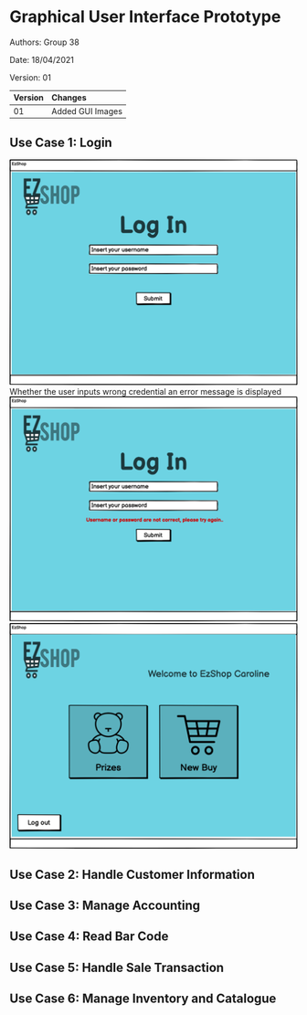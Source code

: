 # Graphical User Interface Prototype  

Authors: Group 38

Date: 18/04/2021

Version: 01

| Version | Changes | 
| ----------------- |:-----------|
| 01 | Added GUI Images |


## Use Case 1: Login
![](GUI_images/Login_1.png)
Whether the user inputs wrong credential an error message is displayed
![](GUI_images/Login_2.png)
![](GUI_images/Cashier_1.png)


## Use Case 2: Handle Customer Information


## Use Case 3: Manage Accounting


## Use Case 4: Read Bar Code


## Use Case 5: Handle Sale Transaction


## Use Case 6: Manage Inventory and Catalogue

